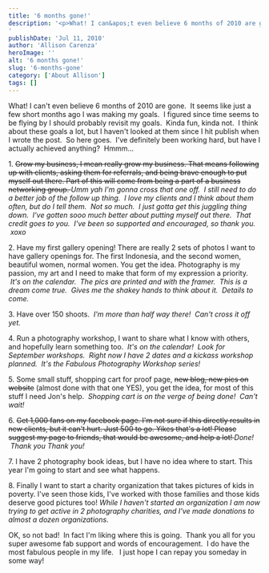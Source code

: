 ```yaml
---
title: '6 months gone!'
description: '<p>What! I can&apos;t even believe 6 months of 2010 are gone.  It seems like just a few short months ago [&hellip;]</p>
'
publishDate: 'Jul 11, 2010'
author: 'Allison Carenza'
heroImage: ''
alt: '6 months gone!'
slug: '6-months-gone'
category: ['About Allison']
tags: []
---
```


<p>What! I can&apos;t even believe 6 months of 2010 are gone.  It seems like just a few short months ago I was making my goals.  I figured since time seems to be flying by I should probably revisit my goals.  Kinda fun, kinda not.  I think about these goals a lot, but I haven&apos;t looked at them since I hit publish when I wrote the post.  So here goes.  I&apos;ve definitely been working hard, but have I actually achieved anything?  Hmmm...</p>
<p>1. <span style="text-decoration: line-through;">Grow my business, I mean really grow my business. That means following up with clients, asking them for referrals, and being brave enough to put myself out there. Part of this will come from being a part of a business networking group. </span> <em>Umm yah I&apos;m gonna cross that one off.  I still need to do a better job of the follow up thing.  I love my clients and I think about them often, but do I tell them.  Not so much.  I just gotta get this juggling thing down.  I&apos;ve gotten sooo much better about putting myself out there.  That credit goes to you.  I&apos;ve been so supported and encouraged, so thank you.  xoxo</em></p>
<p>2. Have my first gallery opening! There are really 2 sets of photos I want to have gallery openings for. The first Indonesia, and the second women, beautiful women, normal women. You get the idea. Photography is my passion, my art and I need to make that form of my expression a priority.  <em>It&apos;s on the calendar.  The pics are printed and with the framer.  This is a dream come true.  Gives me the shakey hands to think about it.  Details to come.</em></p>
<p>3. Have over 150 shoots.  <em>I&apos;m more than half way there!  Can&apos;t cross it off yet.</em></p>
<p>4. Run a photography workshop, I want to share what I know with others, and hopefully learn something too.  <em>It&apos;s on the calendar!  Look for September workshops.  Right now I have 2 dates and a kickass workshop planned.  It&apos;s the Fabulous Photography Workshop series!</em></p>
<p>5. Some small stuff, shopping cart for proof page, <span style="text-decoration: line-through;">new blog, new pics on website</span> (almost done with that one YES), you get the idea, for most of this stuff I need Jon&apos;s help.  <em>Shopping cart is on the verge of being done!  Can&apos;t wait!</em></p>
<p>6. <span style="text-decoration: line-through;">Get 1,000 fans on my facebook page. I&apos;m not sure if this directly results in new clients, but it can&apos;t hurt. Just 500 to go. Yikes that&apos;s a lot! Please suggest my page to friends, that would be awesome, and help a lot! </span> <em>Done!  Thank you Thank you!</em></p>
<p>7. I have 2 photography book ideas, but I have no idea where to start. This year I&apos;m going to start and see what happens.</p>
<p>8. Finally I want to start a charity organization that takes pictures of kids in poverty. I&apos;ve seen those kids, I&apos;ve worked with those families and those kids deserve good pictures too! <em> While I haven&apos;t started an organization I am now trying to get active in 2 photography charities, and I&apos;ve made donations to almost a dozen organizations.</em></p>
<p><em><span style="font-style: normal;">OK, so not bad!  In fact I&apos;m liking where this is going.  Thank you all for you super awesome fab support and words of encouragement.  I do have the most fabulous people in my life.   I just hope I can repay you someday in some way!</span></em></p>
